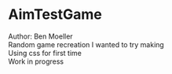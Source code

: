 # AimTestGame  
Author: Ben Moeller  
Random game recreation I wanted to try making  
Using css for first time  
Work in progress
